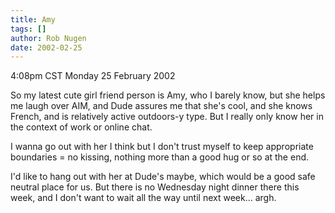```yaml
---
title: Amy
tags: []
author: Rob Nugen
date: 2002-02-25
---
```


<title></title>
<p class=date>4:08pm CST Monday 25 February 2002</p>

<p>So my latest cute girl friend person is Amy, who I barely know, but
she helps me laugh over AIM, and Dude assures me that she's cool, and
she knows French, and is relatively active outdoors-y type.  But I
really only know her in the context of work or online chat.</p>

<p>I wanna go out with her I think but I don't trust myself to keep
appropriate boundaries = no kissing, nothing more than a good hug or
so at the end.</p>

<p>I'd like to hang out with her at Dude's maybe, which would be a
good safe neutral place for us.  But there is no Wednesday night
dinner there this week, and I don't want to wait all the way until
next week...  argh.</p>

